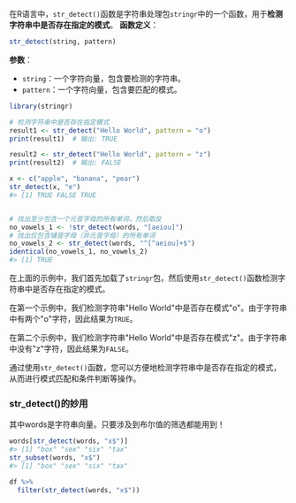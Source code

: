 在R语言中，`str_detect()`函数是字符串处理包`stringr`中的一个函数，用于**检测字符串中是否存在指定的模式**。
**函数定义**：
```R
str_detect(string, pattern)
```
**参数**：
- `string`：一个字符向量，包含要检测的字符串。
- `pattern`：一个字符向量，包含要匹配的模式。

```R
library(stringr)

# 检测字符串中是否存在指定模式
result1 <- str_detect("Hello World", pattern = "o")
print(result1)  # 输出: TRUE

result2 <- str_detect("Hello World", pattern = "z")
print(result2)  # 输出: FALSE

x <- c("apple", "banana", "pear")
str_detect(x, "e")
#> [1] TRUE FALSE TRUE


# 找出至少包含一个元音字母的所有单词，然后取反
no_vowels_1 <- !str_detect(words, "[aeiou]")
# 找出仅包含辅音字母（非元音字母）的所有单词
no_vowels_2 <- str_detect(words, "^[^aeiou]+$")
identical(no_vowels_1, no_vowels_2)
#> [1] TRUE
```

在上面的示例中，我们首先加载了`stringr`包，然后使用`str_detect()`函数检测字符串中是否存在指定的模式。

在第一个示例中，我们检测字符串"Hello World"中是否存在模式"o"。由于字符串中有两个"o"字符，因此结果为`TRUE`。

在第二个示例中，我们检测字符串"Hello World"中是否存在模式"z"。由于字符串中没有"z"字符，因此结果为`FALSE`。

通过使用`str_detect()`函数，您可以方便地检测字符串中是否存在指定的模式，从而进行模式匹配和条件判断等操作。

### str_detect()的妙用
其中words是字符串向量。只要涉及到布尔值的筛选都能用到！
```R
words[str_detect(words, "x$")]
#> [1] "box" "sex" "six" "tax"
str_subset(words, "x$")
#> [1] "box" "sex" "six" "tax"

df %>%
  filter(str_detect(words, "x$"))

```